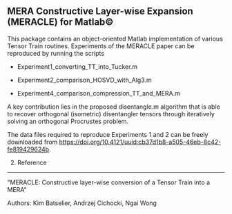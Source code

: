 MERA Constructive Layer-wise Expansion (MERACLE) for Matlab&copy;
-----------------------------------------------------------------

This package contains an object-oriented Matlab implementation of 
various Tensor Train routines. Experiments of the MERACLE paper can be 
reproduced by running the scripts

* Experiment1_converting_TT_into_Tucker.m

* Experiment2_comparison_HOSVD_with_Alg3.m

* Experiment4_comparison_compression_TT_and_MERA.m

A key contribution lies in the proposed disentangle.m algorithm that is 
able to recover orthogonal (isometric) disentangler tensors through 
iteratively solving an orthogonal Procrustes problem.

The data files required to reproduce Experiments 1 and 2 can be freely 
downloaded from https://doi.org/10.4121/uuid:cb37d1b8-a505-46eb-8c42-fe819429624b.

2. Reference
------------

"MERACLE: Constructive layer-wise conversion of a Tensor Train into a MERA"

Authors: Kim Batselier, Andrzej Cichocki, Ngai Wong
